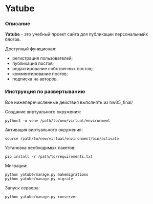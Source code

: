 # Yatube

### Описание
**Yatube** - это учебный проект сайта для публикации персональныйх блогов.

Доступный функционал:
- регистрация пользователей;
- публикация постов;
- редактирование собственных постов;
- комментирование постов;
- подписка на авторов.

### Инструкция по развертыванию
Все нижеперечисленные действия выполнять из hw05_final/

Создание виртуального окружения:
```
python3 -m venv /path/to/new/virtual/environment
```
Активация виртуального окружения:
```
source /path/to/new/virtual/environment/bin/activate
```
Установка необходимых пакетов:
```
pip install -r /path/to/requirements.txt
```
Миграции:
```
python yatube/manage.py makemigrations
python yatube/manage.py migrate
```
Запуск сервера:
```
python yatube/manage.py runserver
```
